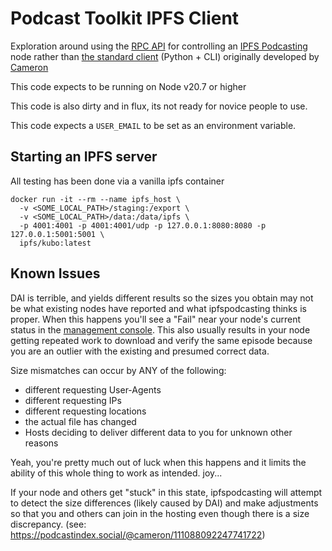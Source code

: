 # Podcast Toolkit IPFS Client

Exploration around using the [RPC API](https://docs.ipfs.tech/reference/kubo/rpc/) for controlling an [IPFS Podcasting](https://ipfspodcasting.net) node rather than [the standard client](https://github.com/Cameron-IPFSPodcasting/podcastnode-Python) (Python + CLI) originally developed by
[Cameron](https://github.com/Cameron-IPFSPodcasting)

This code expects to be running on Node v20.7 or higher

This code is also dirty and in flux, its not ready for novice people to use.

This code expects a `USER_EMAIL` to be set as an environment variable.

## Starting an IPFS server

All testing has been done via a vanilla ipfs container

```
docker run -it --rm --name ipfs_host \
  -v <SOME_LOCAL_PATH>/staging:/export \
  -v <SOME_LOCAL_PATH>/data:/data/ipfs \
  -p 4001:4001 -p 4001:4001/udp -p 127.0.0.1:8080:8080 -p 127.0.0.1:5001:5001 \
  ipfs/kubo:latest
```

## Known Issues

DAI is terrible, and yields different results so the sizes you obtain may not be what existing nodes have reported and what ipfspodcasting thinks is proper. When this happens you'll see a "Fail" near your node's current status in the [management console](https://ipfspodcasting.net/Manage/Node). This also usually results in your node getting repeated work to download and verify the same episode because you are an outlier with the existing and presumed correct data.

Size mismatches can occur by ANY of the following:

- different requesting User-Agents
- different requesting IPs
- different requesting locations
- the actual file has changed
- Hosts deciding to deliver different data to you for unknown other reasons

Yeah, you're pretty much out of luck when this happens and it limits the ability of this whole thing to work as intended. joy...

If your node and others get "stuck" in this state, ipfspodcasting will attempt to detect the size differences (likely caused by DAI) and make adjustments so that you and others can join in the hosting even though there is a size discrepancy. (see: https://podcastindex.social/@cameron/111088092247741722)
